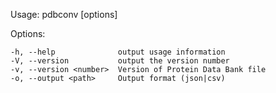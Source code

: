 
  Usage: pdbconv [options]

  Options:

    -h, --help              output usage information
    -V, --version           output the version number
    -v, --version <number>  Version of Protein Data Bank file
    -o, --output <path>     Output format (json|csv)

